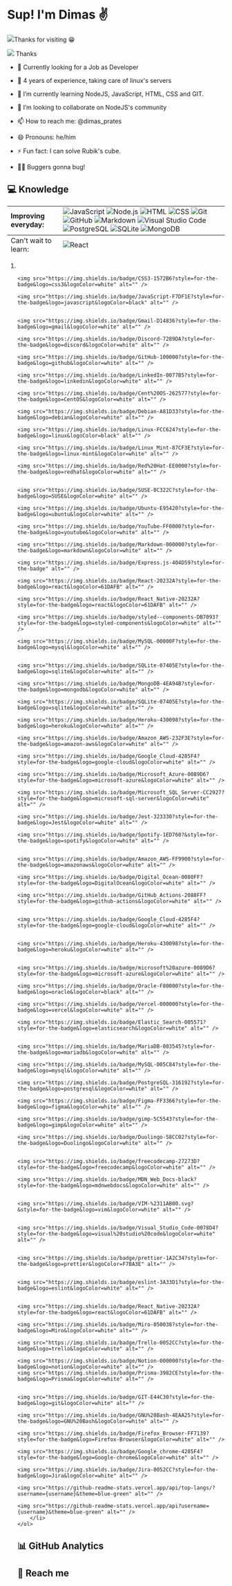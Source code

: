 <!-- ### Hi there 👋 -->
<h1 align="left">Sup! I'm Dimas &#9996;</h1>
<p align="left"> <img src="https://komarev.com/ghpvc/?username=dimas-prates&style=flat-square"/>Thanks for visiting &#128513;</p>

![](https://komarev.com/ghpvc/?username=dimas-prates&label=PROFILE+VIEWS) Thanks

- &#128084; Currently looking for a Job as Developer

- &#128170; 4 years of experience, taking care of linux's servers

- 🌱 I’m currently learning NodeJS, JavaScript, HTML, CSS and GIT.

- 👯 I’m looking to collaborate on NodeJS's community

- 📫 How to reach me: @dimas_prates

- 😄 Pronouns: he/him

- ⚡ Fun fact: I can solve Rubik's cube.

- 🧑‍💻 Buggers gonna bug!

## &#128187; Knowledge

<!-- ****![JavaScript](https://img.shields.io/badge/-JavaScript-05122A?style=flat&logo=javascript)&nbsp;
![Node.js](https://img.shields.io/badge/-Node.js-05122A?style=flat&logo=node.js)&nbsp; ![HTML](https://img.shields.io/badge/-HTML-05122A?style=flat&logo=HTML5)&nbsp; ![CSS](https://img.shields.io/badge/-CSS-05122A?style=flat&logo=CSS3&logoColor=1572B6)&nbsp; ![Git](https://img.shields.io/badge/-Git-05122A?style=flat&logo=git)&nbsp; ![GitHub](https://img.shields.io/badge/-GitHub-05122A?style=flat&logo=github)&nbsp; ![Markdown](https://img.shields.io/badge/-Markdown-05122A?style=flat&logo=markdown)&nbsp; ![Visual Studio Code](https://img.shields.io/badge/-Visual%20Studio%20Code-05122A?style=flat&logo=visual-studio-code&logoColor=007ACC)&nbsp; ![PostgreSQL](https://img.shields.io/badge/-PostgreSQL-05122A?style=flat&logo=postgresql)&nbsp; ![SQLite](https://img.shields.io/badge/-SQLite-05122A?style=flat&logo=sqlite)&nbsp;

****![![React](https://img.shields.io/badge/-React-05122A?style=flat&logo=react)&nbsp; -->

<table>
    <tbody>
        <tr>
            <td>
                <strong>Improving everyday:</strong>
            </td>
            <td>
                <img src="https://img.shields.io/badge/-JavaScript-05122A?style=flat&logo=javascript" alt="JavaScript"/>
                <img src="https://img.shields.io/badge/-Node.js-05122A?style=flat&logo=node.js" alt="Node.js"/>
                <img src="https://img.shields.io/badge/-HTML-05122A?style=flat&logo=HTML5" alt="HTML"/>
                <img src="https://img.shields.io/badge/-CSS-05122A?style=flat&logo=CSS3&logoColor=1572B6" alt="CSS"/>
                <img src="https://img.shields.io/badge/-Git-05122A?style=flat&logo=git" alt="Git"/>
                <img src="https://img.shields.io/badge/-GitHub-05122A?style=flat&logo=github" alt="GitHub"/>
                <img src="https://img.shields.io/badge/-Markdown-05122A?style=flat&logo=markdown" alt="Markdown"/>
                <img src="https://img.shields.io/badge/-Visual%20Studio%20Code-05122A?style=flat&logo=visual-studio-code&logoColor=007ACC" alt="Visual Studio Code"/>
                <img src="https://img.shields.io/badge/-PostgreSQL-05122A?style=flat&logo=postgresql" alt="PostgreSQL"/>
                <img src="https://img.shields.io/badge/-SQLite-05122A?style=flat&logo=sqlite" alt="SQLite"/>
                <img src="https://img.shields.io/badge/-MongoDB-05122A?style=flat&logo=sqlite" alt="MongoDB"/>
            </td>
        </tr>
    </tbody>
    <tfoot>
         <tr>
            <td>
                Can't wait to learn:
            </td>
            <td>
                <img src="https://img.shields.io/badge/-React-05122A?style=flat&logo=react" alt="React"/>
            </td>
        </tr>
    </tfoot>

</table>
    <ol>
        <li>
        <img src="https://img.shields.io/badge/Heroku-430098?style=for-the-badge&logo=heroku&logoColor=white
    https://img.shields.io/badge/Amazon_AWS-232F3E?style=for-the-badge&logo=amazon-aws&logoColor=white" alt="" />
    <img src="https://img.shields.io/badge/HTML5-E34F26?style=for-the-badge&logo=html5&logoColor=white" alt="" />

    <img src="https://img.shields.io/badge/CSS3-1572B6?style=for-the-badge&logo=css3&logoColor=white" alt="" />

    <img src="https://img.shields.io/badge/JavaScript-F7DF1E?style=for-the-badge&logo=javascript&logoColor=black" alt="" />


    <img src="https://img.shields.io/badge/Gmail-D14836?style=for-the-badge&logo=gmail&logoColor=white" alt="" />

    <img src="https://img.shields.io/badge/Discord-7289DA?style=for-the-badge&logo=discord&logoColor=white" alt="" />

    <img src="https://img.shields.io/badge/GitHub-100000?style=for-the-badge&logo=github&logoColor=white" alt="" />

    <img src="https://img.shields.io/badge/LinkedIn-0077B5?style=for-the-badge&logo=linkedin&logoColor=white" alt="" />

    <img src="https://img.shields.io/badge/Cent%20OS-262577?style=for-the-badge&logo=CentOS&logoColor=white" alt="" />

    <img src="https://img.shields.io/badge/Debian-A81D33?style=for-the-badge&logo=debian&logoColor=white" alt="" />

    <img src="https://img.shields.io/badge/Linux-FCC624?style=for-the-badge&logo=linux&logoColor=black" alt="" />

    <img src="https://img.shields.io/badge/Linux_Mint-87CF3E?style=for-the-badge&logo=linux-mint&logoColor=white" alt="" />

    <img src="https://img.shields.io/badge/Red%20Hat-EE0000?style=for-the-badge&logo=redhat&logoColor=white" alt="" />


    <img src="https://img.shields.io/badge/SUSE-0C322C?style=for-the-badge&logo=SUSE&logoColor=white" alt="" />

    <img src="https://img.shields.io/badge/Ubuntu-E95420?style=for-the-badge&logo=ubuntu&logoColor=white" alt="" />

    <img src="https://img.shields.io/badge/YouTube-FF0000?style=for-the-badge&logo=youtube&logoColor=white" alt="" />

    <img src="https://img.shields.io/badge/Markdown-000000?style=for-the-badge&logo=markdown&logoColor=white" alt="" />

    <img src="https://img.shields.io/badge/Express.js-404D59?style=for-the-badge" alt="" />

    <img src="https://img.shields.io/badge/React-20232A?style=for-the-badge&logo=react&logoColor=61DAFB" alt="" />

    <img src="https://img.shields.io/badge/React_Native-20232A?style=for-the-badge&logo=react&logoColor=61DAFB" alt="" />

    <img src="https://img.shields.io/badge/styled--components-DB7093?style=for-the-badge&logo=styled-components&logoColor=white" alt="" />

    <img src="https://img.shields.io/badge/MySQL-00000F?style=for-the-badge&logo=mysql&logoColor=white" alt="" />


    <img src="https://img.shields.io/badge/SQLite-07405E?style=for-the-badge&logo=sqlite&logoColor=white" alt="" />

    <img src="https://img.shields.io/badge/MongoDB-4EA94B?style=for-the-badge&logo=mongodb&logoColor=white" alt="" />

    <img src="https://img.shields.io/badge/SQLite-07405E?style=for-the-badge&logo=sqlite&logoColor=white" alt="" />

    <img src="https://img.shields.io/badge/Heroku-430098?style=for-the-badge&logo=heroku&logoColor=white" alt="" />

    <img src="https://img.shields.io/badge/Amazon_AWS-232F3E?style=for-the-badge&logo=amazon-aws&logoColor=white" alt="" />

    <img src="https://img.shields.io/badge/Google_Cloud-4285F4?style=for-the-badge&logo=google-cloud&logoColor=white" alt="" />

    <img src="https://img.shields.io/badge/Microsoft_Azure-0089D6?style=for-the-badge&logo=microsoft-azure&logoColor=white" alt="" />

    <img src="https://img.shields.io/badge/Microsoft_SQL_Server-CC2927?style=for-the-badge&logo=microsoft-sql-server&logoColor=white" alt="" />

    <img src="https://img.shields.io/badge/Jest-323330?style=for-the-badge&logo=Jest&logoColor=white" alt="" />

    <img src="https://img.shields.io/badge/Spotify-1ED760?&style=for-the-badge&logo=spotify&logoColor=white" alt="" />


    <img src="https://img.shields.io/badge/Amazon_AWS-FF9900?style=for-the-badge&logo=amazonaws&logoColor=white" alt="" />

    <img src="https://img.shields.io/badge/Digital_Ocean-0080FF?style=for-the-badge&logo=DigitalOcean&logoColor=white" alt="" />

    <img src="https://img.shields.io/badge/GitHub_Actions-2088FF?style=for-the-badge&logo=github-actions&logoColor=white" alt="" />


    <img src="https://img.shields.io/badge/Google_Cloud-4285F4?style=for-the-badge&logo=google-cloud&logoColor=white" alt="" />


    <img src="https://img.shields.io/badge/Heroku-430098?style=for-the-badge&logo=heroku&logoColor=white" alt="" />


    <img src="https://img.shields.io/badge/microsoft%20azure-0089D6?style=for-the-badge&logo=microsoft-azure&logoColor=white" alt="" />

    <img src="https://img.shields.io/badge/Oracle-F80000?style=for-the-badge&logo=oracle&logoColor=black" alt="" />

    <img src="https://img.shields.io/badge/Vercel-000000?style=for-the-badge&logo=vercel&logoColor=white" alt="" />

    <img src="https://img.shields.io/badge/Elastic_Search-005571?style=for-the-badge&logo=elasticsearch&logoColor=white" alt="" />


    <img src="https://img.shields.io/badge/MariaDB-003545?style=for-the-badge&logo=mariadb&logoColor=white" alt="" />

    <img src="https://img.shields.io/badge/MySQL-005C84?style=for-the-badge&logo=mysql&logoColor=white" alt="" />

    <img src="https://img.shields.io/badge/PostgreSQL-316192?style=for-the-badge&logo=postgresql&logoColor=white" alt="" />

    <img src="https://img.shields.io/badge/Figma-FF3366?style=for-the-badge&logo=figma&logoColor=white" alt="" />

    <img src="https://img.shields.io/badge/gimp-5C5543?style=for-the-badge&logo=gimp&logoColor=white" alt="" />

    <img src="https://img.shields.io/badge/Duolingo-58CC02?style=for-the-badge&logo=Duolingo&logoColor=white" alt="" />


    <img src="https://img.shields.io/badge/freecodecamp-27273D?style=for-the-badge&logo=freecodecamp&logoColor=white" alt="" />

    <img src="https://img.shields.io/badge/MDN_Web_Docs-black?style=for-the-badge&logo=mdnwebdocs&logoColor=white" alt="" />


    <img src="https://img.shields.io/badge/VIM-%2311AB00.svg?&style=for-the-badge&logo=vim&logoColor=white" alt="" />


    <img src="https://img.shields.io/badge/Visual_Studio_Code-0078D4?style=for-the-badge&logo=visual%20studio%20code&logoColor=white" alt="" />


    <img src="https://img.shields.io/badge/prettier-1A2C34?style=for-the-badge&logo=prettier&logoColor=F7BA3E" alt="" />


    <img src="https://img.shields.io/badge/eslint-3A33D1?style=for-the-badge&logo=eslint&logoColor=white" alt="" />


    <img src="https://img.shields.io/badge/React_Native-20232A?style=for-the-badge&logo=react&logoColor=61DAFB" alt="" />

    <img src="https://img.shields.io/badge/Miro-050038?style=for-the-badge&logo=Miro&logoColor=white" alt="" />

    <img src="https://img.shields.io/badge/Trello-0052CC?style=for-the-badge&logo=trello&logoColor=white" alt="" />

    <img src="https://img.shields.io/badge/Notion-000000?style=for-the-badge&logo=notion&logoColor=white" alt="" />
    <img src="https://img.shields.io/badge/Prisma-3982CE?style=for-the-badge&logo=Prisma&logoColor=white" alt="" />


    <img src="https://img.shields.io/badge/GIT-E44C30?style=for-the-badge&logo=git&logoColor=white" alt="" />

    <img src="https://img.shields.io/badge/GNU%20Bash-4EAA25?style=for-the-badge&logo=GNU%20Bash&logoColor=white" alt="" />

    <img src="https://img.shields.io/badge/Firefox_Browser-FF7139?style=for-the-badge&logo=Firefox-Browser&logoColor=white" alt="" />

    <img src="https://img.shields.io/badge/Google_chrome-4285F4?style=for-the-badge&logo=Google-chrome&logoColor=white" alt="" />

    <img src="https://img.shields.io/badge/Jira-0052CC?style=for-the-badge&logo=Jira&logoColor=white" alt="" />

    <img src="https://github-readme-stats.vercel.app/api/top-langs/?username={username}&theme=blue-green" alt="" />

    <img src="https://github-readme-stats.vercel.app/api?username={username}&theme=blue-green" alt="" />
        </li>
    </ol>
    

## &#128202; GitHub Analytics

## &#128243; Reach me

<!--
### Hi there 👋


**dimas-prates/dimas-prates** is a ✨ _special_ ✨ repository because its `README.md` (this file) appears on your GitHub profile.

Here are some ideas to get you started:

- 🔭 I’m currently working on ...
- 🌱 I’m currently learning ...
- 👯 I’m looking to collaborate on ...
- 🤔 I’m looking for help with ...
- 💬 Ask me about ...
- 📫 How to reach me: ...
- 😄 Pronouns: ...
- ⚡ Fun fact: ...
-->
